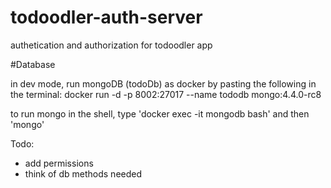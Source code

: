 # todoodler-auth-server
authetication and authorization for todoodler app

#Database

in dev mode, run mongoDB (todoDb) as docker by pasting the following in the terminal:
docker run -d -p 8002:27017 --name tododb mongo:4.4.0-rc8

to run mongo in the shell, type 'docker exec -it mongodb bash' and then 'mongo'

Todo:
- add permissions
- think of db methods needed